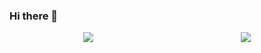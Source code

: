 ### Hi there 👋

<div style="display: flex; justify-content: space-around;">
  <a href="https://github.com/dmlal/github-readme-stats">
    <img src="https://github-readme-stats.vercel.app/api/top-langs/?username=dmlal" />
  </a>
  <a href="https://github.com/dmlal/github-readme-stats">
    <img src="https://github-readme-stats.vercel.app/api?username=dmlal" />
  </a>
</div>

<!--
**dmlal/dmlal** is a ✨ _special_ ✨ repository because its `README.md` (this file) appears on your GitHub profile.

Here are some ideas to get you started:

- 🔭 I’m currently working on ...
- 🌱 I’m currently learning ...
- 👯 I’m looking to collaborate on ...
- 🤔 I’m looking for help with ...
- 💬 Ask me about ...
- 📫 How to reach me: ...
- 😄 Pronouns: ...
- ⚡ Fun fact: ...
-->
